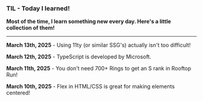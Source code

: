 <link rel="stylesheet" href="../style.css">

### TIL - Today I learned!
**Most of the time, I learn something new every day. Here's a little collection of them!**

---
**March 13th, 2025** - Using 11ty (or similar SSG's) actually isn't too difficult!

**March 12th, 2025** - TypeScript is developed by Microsoft.

**March 11th, 2025** - You don't need 700+ Rings to get an S rank in Rooftop Run!

**March 10th, 2025** - Flex in HTML/CSS is great for making elements centered!